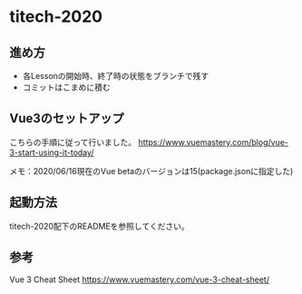 # titech-2020

## 進め方
- 各Lessonの開始時、終了時の状態をブランチで残す
- コミットはこまめに積む

## Vue3のセットアップ
こちらの手順に従って行いました。
https://www.vuemastery.com/blog/vue-3-start-using-it-today/

メモ：2020/06/16現在のVue betaのバージョンは15(package.jsonに指定した)

## 起動方法
titech-2020配下のREADMEを参照してください。

## 参考
Vue 3 Cheat Sheet
https://www.vuemastery.com/vue-3-cheat-sheet/